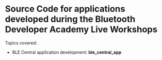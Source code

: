 # Source Code for applications developed during the Bluetooth Developer Academy Live Workshops

Topics covered:
- BLE Central application development: **ble_central_app**
